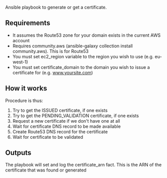 Ansible playbook to generate or get a certificate.

## Requirements

* It assumes the Route53 zone for your domain exists in the current AWS account
* Requires community.aws (ansible-galaxy collection install community.aws). This is for Route53
* You must set ec2_region variable to the region you wish to use (e.g. eu-west-1)
* You must set certificate_domain to the domain you wish to issue a certificate for (e.g. www.yoursite.com)

## How it works

Procedure is thus:

1. Try to get the ISSUED certificate, if one exists
2. Try to get the PENDING_VALIDATION certificate, if one exists
3. Request a new certificate if we don't have one at all
4. Wait for certificate DNS record to be made available
5. Create Route53 DNS record for the certificate
6. Wait for certificate to be validated

## Outputs

The playbook will set and log the certificate_arn fact. This is the ARN of the certificate that was found or generated
